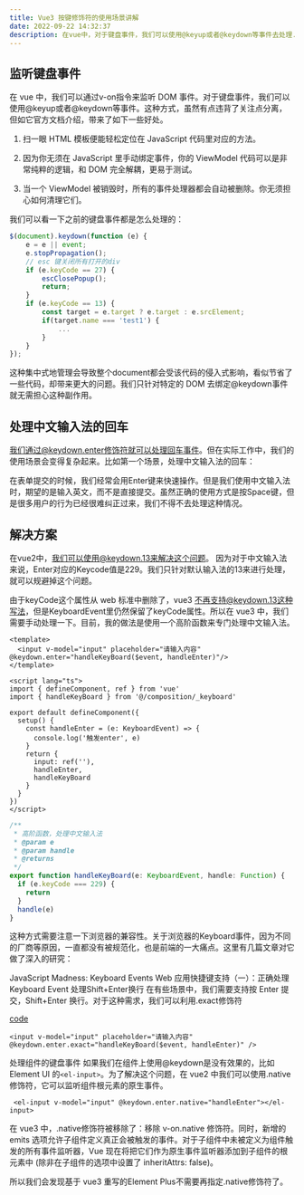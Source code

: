 ```yaml
---
title: Vue3 按键修饰符的使用场景讲解
date: 2022-09-22 14:32:37
description: 在vue中，对于键盘事件，我们可以使用@keyup或者@keydown等事件去处理...
---
```


## 监听键盘事件

在 vue 中，我们可以通过v-on指令来监听 DOM 事件。对于键盘事件，我们可以使用@keyup或者@keydown等事件。这种方式，虽然有点违背了关注点分离，但如它官方文档介绍，带来了如下一些好处。

1. 扫一眼 HTML 模板便能轻松定位在 JavaScript 代码里对应的方法。

2. 因为你无须在 JavaScript 里手动绑定事件，你的 ViewModel 代码可以是非常纯粹的逻辑，和 DOM 完全解耦，更易于测试。

3. 当一个 ViewModel 被销毁时，所有的事件处理器都会自动被删除。你无须担心如何清理它们。

我们可以看一下之前的键盘事件都是怎么处理的：

```js
$(document).keydown(function (e) {
    e = e || event;
    e.stopPropagation();
    // esc 键关闭所有打开的div
    if (e.keyCode == 27) {
        escClosePopup();
        return;
    }
    if (e.keyCode == 13) {
        const target = e.target ? e.target : e.srcElement;
        if(target.name === 'test1') {
            ...
        }
    }
});
```

这种集中式地管理会导致整个document都会受该代码的侵入式影响，看似节省了一些代码，却带来更大的问题。我们只针对特定的 DOM 去绑定@keydown事件就无需担心这种副作用。

## 处理中文输入法的回车

我们通过@keydown.enter修饰符就可以处理回车事件。但在实际工作中，我们的使用场景会变得复杂起来。比如第一个场景，处理中文输入法的回车：

在表单提交的时候，我们经常会用Enter键来快速操作。但是我们使用中文输入法时，期望的是输入英文，而不是直接提交。虽然正确的使用方式是按Space键，但是很多用户的行为已经很难纠正过来，我们不得不去处理这种情况。

## 解决方案

在vue2中，我们可以使用@keydown.13来解决这个问题。 因为对于中文输入法来说，Enter对应的Keycode值是229。我们只针对默认输入法的13来进行处理，就可以规避掉这个问题。

由于keyCode这个属性从 web 标准中删除了，vue3 不再支持@keydown.13这种写法，但是KeyboardEvent里仍然保留了keyCode属性。所以在 vue3 中，我们需要手动处理一下。目前，我的做法是使用一个高阶函数来专门处理中文输入法。

```vue
<template>
  <input v-model="input" placeholder="请输入内容" @keydown.enter="handleKeyBoard($event, handleEnter)"/>
</template>

<script lang="ts">
import { defineComponent, ref } from 'vue'
import { handleKeyBoard } from '@/composition/_keyboard'

export default defineComponent({
  setup() {
    const handleEnter = (e: KeyboardEvent) => {
      console.log('触发enter', e)
    }
    return {
      input: ref(''),
      handleEnter,
      handleKeyBoard
    }
  }
})
</script>
```

```js
/**
 * 高阶函数，处理中文输入法
 * @param e
 * @param handle
 * @returns
 */
export function handleKeyBoard(e: KeyboardEvent, handle: Function) {
  if (e.keyCode === 229) {
    return
  }
  handle(e)
}
```

这种方式需要注意一下浏览器的兼容性。关于浏览器的Keyboard事件，因为不同的厂商等原因，一直都没有被规范化，也是前端的一大痛点。这里有几篇文章对它做了深入的研究：

JavaScript Madness: Keyboard Events
Web 应用快捷键支持（一）：正确处理 Keyboard Event
处理Shift+Enter换行
在有些场景中，我们需要支持按 Enter 提交，Shift+Enter 换行。对于这种需求，我们可以利用.exact修饰符

[code](vue-key/2021032423133333.png)

```vue
<input v-model="input" placeholder="请输入内容" @keydown.enter.exact="handleKeyBoard($event, handleEnter)" />
```

处理组件的键盘事件
如果我们在组件上使用@keydown是没有效果的，比如Element UI 的`<el-input>`。为了解决这个问题，在 vue2 中我们可以使用.native修饰符，它可以监听组件根元素的原生事件。

```vue
 <el-input v-model="input" @keydown.enter.native="handleEnter"></el-input>
```

在 vue3 中，.native修饰符被移除了：移除 v-on.native 修饰符。同时，新增的 emits 选项允许子组件定义真正会被触发的事件。对于子组件中未被定义为组件触发的所有事件监听器，Vue 现在将把它们作为原生事件监听器添加到子组件的根元素中 (除非在子组件的选项中设置了 inheritAttrs: false)。

所以我们会发现基于 vue3 重写的Element Plus不需要再指定.native修饰符了。

